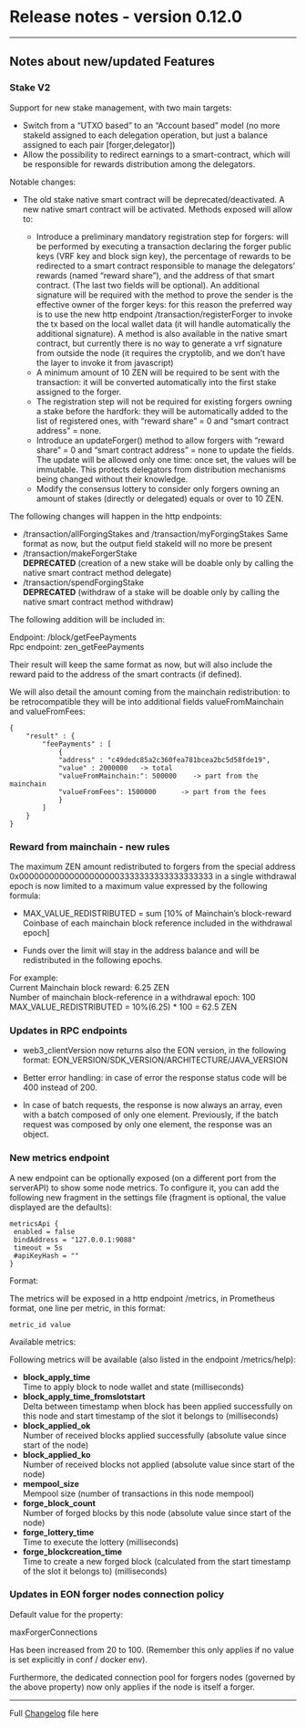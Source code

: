 # Release notes - version 0.12.0

---

## Notes about new/updated Features

### Stake V2 

Support for new stake management, with two main targets:

- Switch from a “UTXO based” to an “Account based” model (no more stakeId assigned to each delegation operation, but just a balance assigned to each pair [forger,delegator])
- Allow the possibility to redirect earnings to a smart-contract, which will be responsible for rewards distribution among the delegators.

Notable changes:
- The old stake native smart contract will be deprecated/deactivated.
A new native smart contract will be activated.
Methods exposed will allow to:

    - Introduce a preliminary mandatory registration step for forgers: will be performed by executing a transaction declaring the forger public keys (VRF key and block sign key), the percentage of rewards to be redirected to a smart contract responsible to manage the delegators’ rewards (named “reward share”), and the address of that smart contract. (The last two fields will be optional).
    An additional signature will be required with the method to prove the sender is the effective owner of the forger keys: for this reason the preferred way is to use the new http endpoint /transaction/registerForger to invoke the tx based on the local wallet data (it will handle automatically the additional signature). A method is also available in the native smart contract, but currently there is no way to generate a vrf signature from outside the node (it requires the cryptolib, and we don’t have the layer to invoke it from javascript)
    - A minimum amount of 10 ZEN will be required to be sent with the transaction: it will be converted automatically into the first stake assigned to the forger.
    - The registration step will not be required for existing forgers owning a stake before the hardfork: they will be automatically added to the list of registered ones, with “reward share” = 0 and “smart contract address” = none.
    - Introduce an updateForger() method to allow forgers with “reward share” = 0 and “smart contract address” = none to update the fields. The update will be allowed only one time: once set, the values will be immutable. This protects delegators from distribution mechanisms being changed without their knowledge.
    - Modify the consensus lottery to consider only forgers owning an amount of stakes (directly or delegated) equals or over to 10 ZEN.

The following changes will happen in the http endpoints:
- /transaction/allForgingStakes and /transaction/myForgingStakes
Same format as now, but the output field stakeId will no more be present
- /transaction/makeForgerStake<br>
**DEPRECATED** (creation of a new stake will be doable only by calling the native smart contract method delegate)
- /transaction/spendForgingStake<br>
**DEPRECATED** (withdraw of a stake will be doable only by calling the native smart contract method withdraw)

The following addition will be included in:<br>

Endpoint: /block/getFeePayments <br>
Rpc endpoint: zen_getFeePayments<br>

Their result will keep the same format as now, but will also include the reward paid to the address of the smart contracts (if defined).

We will also detail the amount coming from the mainchain redistribution: to be retrocompatible they will be into additional fields valueFromMainchain and valueFromFees:

```
{
    "result" : {            
        "feePayments" : [
            {
            "address" : "c49dedc85a2c360fea781bcea2bc5d58fde19",
            "value" : 2000000   -> total
            "valueFromMainchain:": 500000    -> part from the mainchain
            "valueFromFees": 1500000      -> part from the fees 
            }
        ]
    }
}
```
### Reward from mainchain - new rules

The maximum ZEN amount redistributed to forgers from the special address 0x000000000000000000003333333333333333333 in a single withdrawal epoch is now  limited to a maximum value expressed by the following formula:

- MAX_VALUE_REDISTRIBUTED = sum [10% of Mainchain’s block-reward Coinbase of each mainchain block reference included in the withdrawal epoch]

- Funds over the limit will stay in the address balance and will be redistributed in the following epochs.

For example:<br>
Current Mainchain block reward: 6.25 ZEN<br>
Number of mainchain block-reference in a withdrawal epoch: 100<br>
MAX_VALUE_REDISTRIBUTED = 10%(6.25) * 100 = 62.5 ZEN<br>

###  Updates in RPC endpoints

- web3_clientVersion now returns also the EON version, in the following format:
EON_VERSION/SDK_VERSION/ARCHITECTURE/JAVA_VERSION

- Better error handling: in case of error the response status code will be 400 instead of 200.

- In case of batch requests, the response is now always an array, even with a batch composed of only one element. Previously, if the batch request was composed by only one element,  the response was an object.

###   New metrics endpoint
A new endpoint can be optionally exposed (on a different port from the serverAPI) to show some node metrics.
To configure it, you can add the following new fragment in the settings file (fragment is optional, the value displayed are the defaults):
```
metricsApi {
 enabled = false
 bindAddress = "127.0.0.1:9088"
 timeout = 5s
 #apiKeyHash = ""
}
```

Format:

The metrics will be exposed in a http endpoint /metrics, in Prometheus format, one line per metric, in this format:

```
metric_id value
```

Available metrics:

Following metrics will be available (also listed in the endpoint /metrics/help):

- **block_apply_time**<br>
Time to apply block to node wallet and state (milliseconds)
- **block_apply_time_fromslotstart**<br>
Delta between timestamp when block has been applied successfully on this node and start timestamp of the slot it belongs to (milliseconds)
- **block_applied_ok**<br>
Number of received blocks applied successfully (absolute value since start of the node)
- **block_applied_ko**<br>
Number of received blocks not applied (absolute value since start of the node)
- **mempool_size**<br>
Mempool size (number of transactions in this node mempool)
- **forge_block_count**<br>
Number of forged blocks by this node (absolute value since start of the node)
- **forge_lottery_time**<br>
Time to execute the lottery (milliseconds)
- **forge_blockcreation_time**<br>
Time to create a new forged block (calculated from the start timestamp of the slot it belongs to) (milliseconds)

###   Updates in EON forger nodes connection policy

Default value for the property:

maxForgerConnections

Has been increased from 20 to 100.
(Remember this only applies if no value is set explicitly in conf / docker env).

Furthermore, the dedicated connection pool for forgers nodes (governed by the above property) now only applies if the node is itself a forger.

---
Full [Changelog](/CHANGELOG.md) file here

